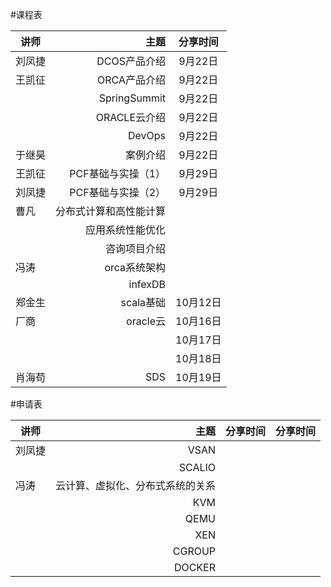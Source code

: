 #课程表

| 讲师 | 主题    |  分享时间  |
| --------   | -----:   | :----: |
| 刘凤捷 | DCOS产品介绍      |   9月22日    |
| 王凯征 | ORCA产品介绍      |   9月22日    |
|         | SpringSummit      |   9月22日    |
|         | ORACLE云介绍      |   9月22日    |
|         | DevOps      |   9月22日    |
| 于继昊        | 案例介绍      |   9月22日    |
| 王凯征        | PCF基础与实操（1）      |   9月29日    |
| 刘凤捷        | PCF基础与实操（2）      |   9月29日    |
| 曹凡        | 分布式计算和高性能计算      |       |
|         | 应用系统性能优化      |       |
|         | 咨询项目介绍      |       |
| 冯涛        | orca系统架构      |       |
|         | infexDB      |       |
| 郑金生        | scala基础      |   10月12日    |
| 厂商        | oracle云      |   10月16日    |
|         |       |   10月17日    |
|         |       |   10月18日    |
|肖海苟      | SDS                        |   10月19日 |


#申请表

| 讲师 | 主题    |  分享时间  |  分享时间  |
| --------   | -----:   | :----: | :----: |
| 刘凤捷 | VSAN      | 
|  | SCALIO      | 
| 冯涛        | 云计算、虚拟化、分布式系统的关系      |
|         | KVM      |
|         | QEMU      |
|         |  XEN     | 
|         |   CGROUP    |
|         |   DOCKER    |
